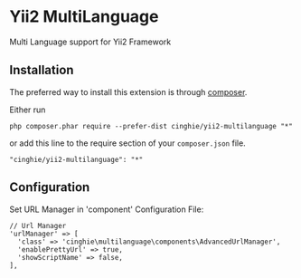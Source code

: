 # Yii2 MultiLanguage
Multi Language support for Yii2 Framework

Installation
------------

The preferred way to install this extension is through [composer](http://getcomposer.org/download/).

Either run

```
php composer.phar require --prefer-dist cinghie/yii2-multilanguage "*"
```

or add this line to the require section of your `composer.json` file.

```
"cinghie/yii2-multilanguage": "*"
```

Configuration
-----------------

Set URL Manager in 'component' Configuration File:

```
// Url Manager
'urlManager' => [
  'class' => 'cinghie\multilanguage\components\AdvancedUrlManager',
  'enablePrettyUrl' => true,
  'showScriptName' => false,
],
```
